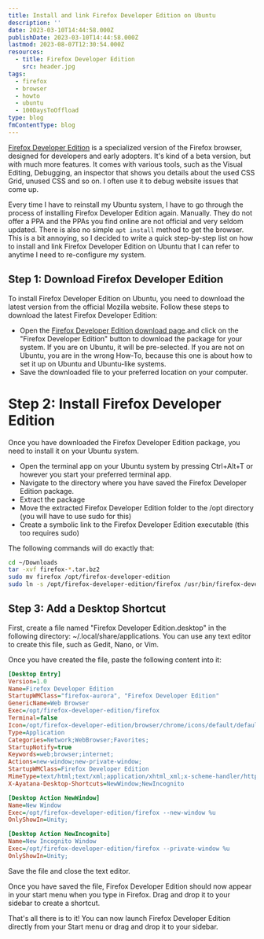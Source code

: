```yaml
---
title: Install and link Firefox Developer Edition on Ubuntu
description: ''
date: 2023-03-10T14:44:58.000Z
publishDate: 2023-03-10T14:44:58.000Z
lastmod: 2023-08-07T12:30:54.000Z
resources:
  - title: Firefox Developer Edition
    src: header.jpg
tags:
  - firefox
  - browser
  - howto
  - ubuntu
  - 100DaysToOffload
type: blog
fmContentType: blog
---
```


[Firefox Developer Edition](https://www.mozilla.org/en-US/firefox/developer/) is a specialized version of the Firefox browser, designed for developers and early adopters. It's kind of a beta version, but with much more features. It comes with various tools, such as the Visual Editing, Debugging, an inspector that shows you details about the used CSS Grid, unused CSS and so on. I often use it to debug website issues that come up.

Every time I have to reinstall my Ubuntu system, I have to go through the process of installing Firefox Developer Edition again. Manually. They do not offer a PPA and the PPAs you find online are not official and very seldom updated. There is also no simple `apt install` method to get the browser. This is a bit annoying, so I decided to write a quick step-by-step list on how to install and link Firefox Developer Edition on Ubuntu that I can refer to anytime I need to re-configure my system.

## Step 1: Download Firefox Developer Edition

To install Firefox Developer Edition on Ubuntu, you need to download the latest version from the official Mozilla website. Follow these steps to download the latest Firefox Developer Edition:

- Open the [Firefox Developer Edition download page](https://www.mozilla.org/en-US/firefox/developer/).and click on the "Firefox Developer Edition" button to download the package for your system. If you are on Ubuntu, it will be pre-selected. If you are not on Ubuntu, you are in the wrong How-To, because this one is about how to set it up on Ubuntu and Ubuntu-like systems.
- Save the downloaded file to your preferred location on your computer.

# Step 2: Install Firefox Developer Edition

Once you have downloaded the Firefox Developer Edition package, you need to install it on your Ubuntu system.

- Open the terminal app on your Ubuntu system by pressing Ctrl+Alt+T or however you start your preferred terminal app.
- Navigate to the directory where you have saved the Firefox Developer Edition package.
- Extract the package
- Move the extracted Firefox Developer Edition folder to the /opt directory (you will have to use sudo for this)
- Create a symbolic link to the Firefox Developer Edition executable (this too requires sudo)

The following commands will do exactly that:

```bash
cd ~/Downloads
tar -xvf firefox-*.tar.bz2
sudo mv firefox /opt/firefox-developer-edition
sudo ln -s /opt/firefox-developer-edition/firefox /usr/bin/firefox-developer-edition
```

## Step 3: Add a Desktop Shortcut

First, create a file named "Firefox Developer Edition.desktop" in the following directory: ~/.local/share/applications. You can use any text editor to create this file, such as Gedit, Nano, or Vim.

Once you have created the file, paste the following content into it:

```ini
[Desktop Entry]
Version=1.0
Name=Firefox Developer Edition
StartupWMClass="firefox-aurora", "Firefox Developer Edition"
GenericName=Web Browser
Exec=/opt/firefox-developer-edition/firefox
Terminal=false
Icon=/opt/firefox-developer-edition/browser/chrome/icons/default/default128.png
Type=Application
Categories=Network;WebBrowser;Favorites;
StartupNotify=true
Keywords=web;browser;internet;
Actions=new-window;new-private-window;
StartupWMClass=Firefox Developer Edition
MimeType=text/html;text/xml;application/xhtml_xml;x-scheme-handler/http;x-scheme-handler/https;x-scheme-handler/ftp;
X-Ayatana-Desktop-Shortcuts=NewWindow;NewIncognito

[Desktop Action NewWindow]
Name=New Window
Exec=/opt/firefox-developer-edition/firefox --new-window %u
OnlyShowIn=Unity;

[Desktop Action NewIncognito]
Name=New Incognito Window
Exec=/opt/firefox-developer-edition/firefox --private-window %u
OnlyShowIn=Unity;
```
Save the file and close the text editor.

Once you have saved the file, Firefox Developer Edition should now appear in your start menu when you type in Firefox. Drag and drop it to your sidebar to create a shortcut.

That's all there is to it! You can now launch Firefox Developer Edition directly from your Start menu or drag and drop it to your sidebar.
